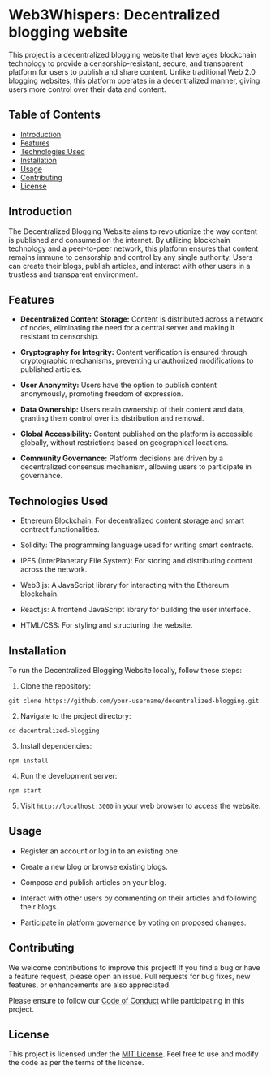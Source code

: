 # Web3Whispers: Decentralized blogging website

This project is a decentralized blogging website that leverages blockchain technology to provide a censorship-resistant, secure, and transparent platform for users to publish and share content. Unlike traditional Web 2.0 blogging websites, this platform operates in a decentralized manner, giving users more control over their data and content.

## Table of Contents

- [Introduction](#introduction)
- [Features](#features)
- [Technologies Used](#technologies-used)
- [Installation](#installation)
- [Usage](#usage)
- [Contributing](#contributing)
- [License](#license)

## Introduction

The Decentralized Blogging Website aims to revolutionize the way content is published and consumed on the internet. By utilizing blockchain technology and a peer-to-peer network, this platform ensures that content remains immune to censorship and control by any single authority. Users can create their blogs, publish articles, and interact with other users in a trustless and transparent environment.

## Features

- **Decentralized Content Storage:** Content is distributed across a network of nodes, eliminating the need for a central server and making it resistant to censorship.

- **Cryptography for Integrity:** Content verification is ensured through cryptographic mechanisms, preventing unauthorized modifications to published articles.

- **User Anonymity:** Users have the option to publish content anonymously, promoting freedom of expression.

- **Data Ownership:** Users retain ownership of their content and data, granting them control over its distribution and removal.

- **Global Accessibility:** Content published on the platform is accessible globally, without restrictions based on geographical locations.

- **Community Governance:** Platform decisions are driven by a decentralized consensus mechanism, allowing users to participate in governance.

## Technologies Used

- Ethereum Blockchain: For decentralized content storage and smart contract functionalities.

- Solidity: The programming language used for writing smart contracts.

- IPFS (InterPlanetary File System): For storing and distributing content across the network.

- Web3.js: A JavaScript library for interacting with the Ethereum blockchain.

- React.js: A frontend JavaScript library for building the user interface.

- HTML/CSS: For styling and structuring the website.

## Installation

To run the Decentralized Blogging Website locally, follow these steps:

1. Clone the repository:

```
git clone https://github.com/your-username/decentralized-blogging.git
```

2. Navigate to the project directory:

```
cd decentralized-blogging
```

3. Install dependencies:

```
npm install
```

4. Run the development server:

```
npm start
```

5. Visit `http://localhost:3000` in your web browser to access the website.

## Usage

- Register an account or log in to an existing one.

- Create a new blog or browse existing blogs.

- Compose and publish articles on your blog.

- Interact with other users by commenting on their articles and following their blogs.

- Participate in platform governance by voting on proposed changes.

## Contributing

We welcome contributions to improve this project! If you find a bug or have a feature request, please open an issue. Pull requests for bug fixes, new features, or enhancements are also appreciated.

Please ensure to follow our [Code of Conduct](CODE_OF_CONDUCT.md) while participating in this project.

## License

This project is licensed under the [MIT License](LICENSE). Feel free to use and modify the code as per the terms of the license.
